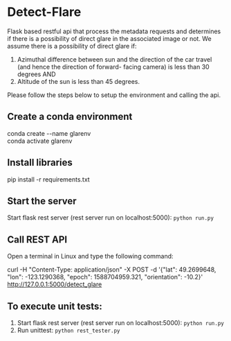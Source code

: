 # Detect-Flare

Flask based restful api that process the metadata requests and determines if there is a possibility of direct glare in the associated image or not. We assume there is a possibility of direct glare if:

1. Azimuthal difference between sun and the direction of the car travel (and hence the
direction of forward- facing camera) is less than 30 degrees AND <br>
2. Altitude of the sun is less than 45 degrees.

Please follow the steps below to setup the environment and calling the api.

## Create a conda environment
conda create --name glarenv <br>
conda activate glarenv

## Install libraries
pip install -r requirements.txt

## Start the server
Start flask rest server (rest server run on localhost:5000): `python run.py`

## Call REST API
Open a terminal in Linux and type the following command:

curl -H "Content-Type: application/json" -X POST -d '{"lat": 49.2699648, "lon": -123.1290368, "epoch": 1588704959.321, "orientation": -10.2}' http://127.0.0.1:5000/detect_glare

## To execute unit tests:

1. Start flask rest server (rest server run on localhost:5000): `python run.py` <br>
2. Run unittest: `python rest_tester.py`